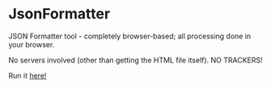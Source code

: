 # JsonFormatter
JSON Formatter tool - completely browser-based; all processing done in your browser.

No servers involved (other than getting the HTML file itself). NO TRACKERS!

Run it <a href="https://djbckr.github.io/JsonFormatter/jsonformatter.html">here!<a>
